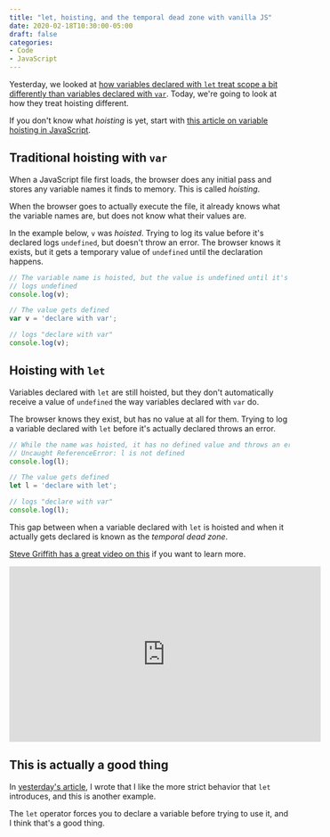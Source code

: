 ```yaml
---
title: "let, hoisting, and the temporal dead zone with vanilla JS"
date: 2020-02-18T10:30:00-05:00
draft: false
categories:
- Code
- JavaScript
---
```


Yesterday, we looked at [how variables declared with `let` treat scope a bit differently than variables declared with `var`](/using-let-to-declare-variables/). Today, we're going to look at how they treat hoisting different.

If you don't know what *hoisting* is yet, start with [this article on variable hoisting in JavaScript](/variable-hoisting-in-javascript/).

## Traditional hoisting with `var`

When a JavaScript file first loads, the browser does any initial pass and stores any variable names it finds to memory. This is called *hoisting*.

When the browser goes to actually execute the file, it already knows what the variable names are, but does not know what their values are.

In the example below, `v` was *hoisted*. Trying to log its value before it's declared logs `undefined`, but doesn't throw an error. The browser knows it exists, but it gets a temporary value of `undefined` until the declaration happens.

```js
// The variable name is hoisted, but the value is undefined until it's declared
// logs undefined
console.log(v);

// The value gets defined
var v = 'declare with var';

// logs "declare with var"
console.log(v);
```

## Hoisting with `let`

Variables declared with `let` are still hoisted, but they don't automatically receive a value of `undefined` the way variables declared with `var` do.

The browser knows they exist, but has no value at all for them. Trying to log a variable declared with `let` before it's actually declared throws an error.

```js
// While the name was hoisted, it has no defined value and throws an error
// Uncaught ReferenceError: l is not defined
console.log(l);

// The value gets defined
let l = 'declare with let';

// logs "declare with var"
console.log(l);
```

This gap between when a variable declared with `let` is hoisted and when it actually gets declared is known as the *temporal dead zone*.

[Steve Griffith has a great video on this](https://www.youtube.com/watch?v=cHyydUnsaWI) if you want to learn more.

<iframe width="560" height="315" src="https://www.youtube.com/embed/cHyydUnsaWI" frameborder="0" allow="accelerometer; autoplay; encrypted-media; gyroscope; picture-in-picture" allowfullscreen></iframe>

## This is actually a good thing

In [yesterday's article](/using-let-to-declare-variables/), I wrote that I like the more strict behavior that `let` introduces, and this is another example.

The `let` operator forces you to declare a variable before trying to use it, and I think that's a good thing.